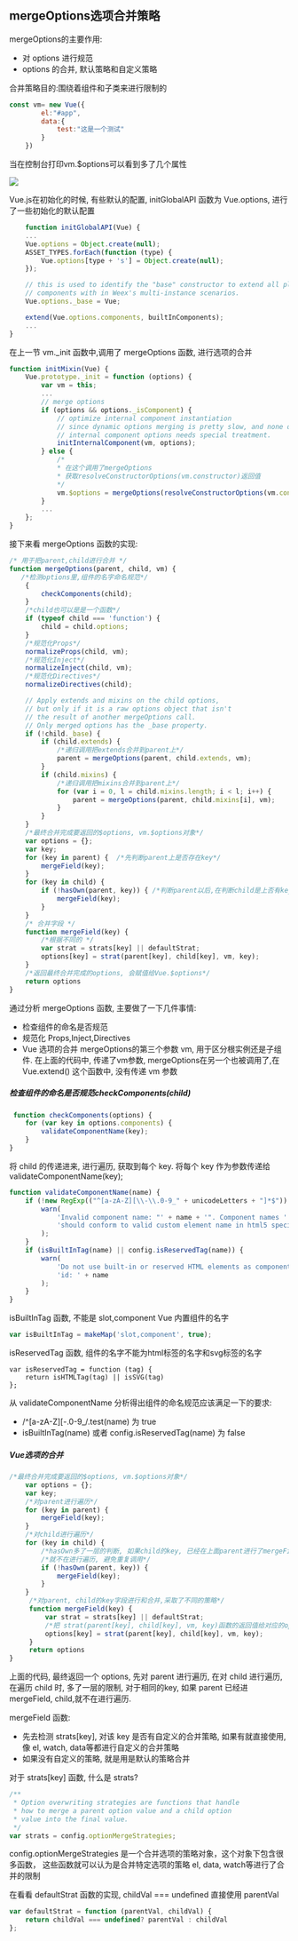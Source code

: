 ## mergeOptions选项合并策略
mergeOptions的主要作用:
- 对 options 进行规范
- options 的合并, 默认策略和自定义策略

合并策略目的:围绕着组件和子类来进行限制的

```javascript
const vm= new Vue({
        el:"#app",
        data:{
            test:"这是一个测试"
        }
    })
```
当在控制台打印vm.$options可以看到多了几个属性

![](/images/vue/1.vue.jpg)

Vue.js在初始化的时候, 有些默认的配置, initGlobalAPI 函数为 Vue.options, 进行了一些初始化的默认配置
```javascript
    function initGlobalAPI(Vue) {
    ...
    Vue.options = Object.create(null);
    ASSET_TYPES.forEach(function (type) {
        Vue.options[type + 's'] = Object.create(null);
    });

    // this is used to identify the "base" constructor to extend all plain-object
    // components with in Weex's multi-instance scenarios.
    Vue.options._base = Vue;

    extend(Vue.options.components, builtInComponents);
    ...
}
```

在上一节 vm._init 函数中,调用了 mergeOptions 函数, 进行选项的合并
```javascript
function initMixin(Vue) {
    Vue.prototype._init = function (options) {
        var vm = this;
        ...
        // merge options
        if (options && options._isComponent) {
            // optimize internal component instantiation
            // since dynamic options merging is pretty slow, and none of the
            // internal component options needs special treatment.
            initInternalComponent(vm, options);
        } else {
            /*
            * 在这个调用了mergeOptions
            * 获取resolveConstructorOptions(vm.constructor)返回值
            */
            vm.$options = mergeOptions(resolveConstructorOptions(vm.constructor), options || {}, vm)
        }
        ...
    };
}
```
接下来看 mergeOptions 函数的实现:
```javascript
/* 用于把parent,child进行合并 */
function mergeOptions(parent, child, vm) {
   /*检测options里,组件的名字命名规范*/
    {
        checkComponents(child);
    }
    /*child也可以是是一个函数*/
    if (typeof child === 'function') {
        child = child.options;
    }
    /*规范化Props*/
    normalizeProps(child, vm);
    /*规范化Inject*/
    normalizeInject(child, vm);
    /*规范化Directives*/
    normalizeDirectives(child);

    // Apply extends and mixins on the child options,
    // but only if it is a raw options object that isn't
    // the result of another mergeOptions call.
    // Only merged options has the _base property.
    if (!child._base) {
        if (child.extends) {
            /*递归调用把extends合并到parent上*/
            parent = mergeOptions(parent, child.extends, vm);
        }
        if (child.mixins) {
            /*递归调用把mixins合并到parent上*/
            for (var i = 0, l = child.mixins.length; i < l; i++) {
                parent = mergeOptions(parent, child.mixins[i], vm);
            }
        }
    }
    /*最终合并完成要返回的$options, vm.$options对象*/
    var options = {};
    var key;
    for (key in parent) {  /*先判断parent上是否存在key*/
        mergeField(key);
    }
    for (key in child) {
        if (!hasOwn(parent, key)) { /*判断parent以后,在判断child是上否有key*/
            mergeField(key);
        }
    }
    /* 合并字段 */
    function mergeField(key) {
        /*根据不同的 */
        var strat = strats[key] || defaultStrat;
        options[key] = strat(parent[key], child[key], vm, key);
    }
    /*返回最终合并完成的options, 会赋值给Vue.$options*/
    return options
}
```
通过分析 mergeOptions 函数, 主要做了一下几件事情:
- 检查组件的命名是否规范
- 规范化 Props,Inject,Directives
- Vue 选项的合并
mergeOptions的第三个参数 vm, 用于区分根实例还是子组件. 在上面的代码中, 传递了vm参数,
mergeOptions在另一个也被调用了,在 Vue.extend() 这个函数中, 没有传递 vm 参数


##### 检查组件的命名是否规范checkComponents(child)
```javascript
 function checkComponents(options) {
    for (var key in options.components) {
        validateComponentName(key);
    }
}
```
将 child 的传递进来, 进行遍历, 获取到每个 key. 将每个 key 作为参数传递给
validateComponentName(key);
```javascript
function validateComponentName(name) {
    if (!new RegExp(("^[a-zA-Z][\\-\\.0-9_" + unicodeLetters + "]*$")).test(name)) {
        warn(
            'Invalid component name: "' + name + '". Component names ' +
            'should conform to valid custom element name in html5 specification.'
        );
    }
    if (isBuiltInTag(name) || config.isReservedTag(name)) {
        warn(
            'Do not use built-in or reserved HTML elements as component ' +
            'id: ' + name
        );
    }
}
```
isBuiltInTag 函数, 不能是 slot,component Vue 内置组件的名字
```javascript
var isBuiltInTag = makeMap('slot,component', true);
```
isReservedTag 函数, 组件的名字不能为html标签的名字和svg标签的名字
```
var isReservedTag = function (tag) {
    return isHTMLTag(tag) || isSVG(tag)
};
```

从 validateComponentName 分析得出组件的命名规范应该满足一下的要求:
- /^[a-zA-Z][\-\.0-9_/.test(name) 为 true
- isBuiltInTag(name) 或者 config.isReservedTag(name) 为 false

##### Vue选项的合并
```javascript
/*最终合并完成要返回的$options, vm.$options对象*/
    var options = {};
    var key;
    /*对parent进行遍历*/
    for (key in parent) {
        mergeField(key);
    }
    /*对child进行遍历*/
    for (key in child) {
        /*hasOwn多了一层的判断, 如果child的key, 已经在上面parent进行了mergeField*/
        /*就不在进行遍历, 避免重复调用*/
        if (!hasOwn(parent, key)) {
            mergeField(key);
        }
    }
     /*对parent, child的key字段进行和合并,采取了不同的策略*/
     function mergeField(key) {
         var strat = strats[key] || defaultStrat;
         /*把 strat(parent[key], child[key], vm, key)函数的返回值给对应的options[key]*/
         options[key] = strat(parent[key], child[key], vm, key);
     }
     return options
}
```
上面的代码, 最终返回一个 options,  先对 parent 进行遍历, 在对 child 进行遍历, 在遍历 child 时,
多了一层的限制, 对于相同的key, 如果 parent 已经进 mergeField, child,就不在进行遍历.

mergeField 函数:
- 先去检测 strats[key], 对该 key 是否有自定义的合并策略, 如果有就直接使用,像 el, watch, data等都进行自定义的合并策略
- 如果没有自定义的策略, 就是用是默认的策略合并


对于 strats[key] 函数, 什么是 strats?
```javascript
/**
 * Option overwriting strategies are functions that handle
 * how to merge a parent option value and a child option
 * value into the final value.
 */
var strats = config.optionMergeStrategies;
```
config.optionMergeStrategies 是一个合并选项的策略对象，这个对象下包含很多函数，
这些函数就可以认为是合并特定选项的策略
el, data, watch等进行了合并的限制


在看看 defaultStrat 函数的实现, childVal === undefined 直接使用 parentVal
```javascript
var defaultStrat = function (parentVal, childVal) {
    return childVal === undefined? parentVal : childVal
};
```
